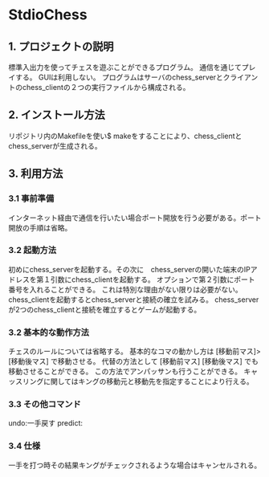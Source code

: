 # StdioChess

## 1. プロジェクトの説明
標準入出力を使ってチェスを遊ぶことができるプログラム。
通信を通じてプレイする。
GUIは利用しない。
プログラムはサーバのchess_serverとクライアントのchess_clientの２つの実行ファイルから構成される。

## 2. インストール方法
リポジトリ内のMakefileを使い$ makeをすることにより、chess_clientとchess_serverが生成される。

## 3. 利用方法

### 3.1 事前準備
インターネット経由で通信を行いたい場合ポート開放を行う必要がある。ポート開放の手順は省略。

### 3.2 起動方法
初めにchess_serverを起動する。その次に　chess_serverの開いた端末のIPアドレスを第１引数にchess_clientを起動する。
オプションで第２引数にポート番号を入れることができる。
これは特別な理由がない限りは必要がない。
chess_clientを起動するとchess_serverと接続の確立を試みる。
chess_serverが2つのchess_clientと接続を確立するとゲームが起動する。

### 3.2 基本的な動作方法
チェスのルールについては省略する。
基本的なコマの動かし方は
[移動前マス]>[移動後マス]
で移動させる。
代替の方法として
[移動前マス] [移動後マス]
でも移動させることができる。
この方法でアンパッサンも行うことができる。
キャッスリングに関してはキングの移動元と移動先を指定することにより行える。

### 3.3 その他コマンド
undo:一手戻す
predict:


### 3.4 仕様
一手を打つ時その結果キングがチェックされるような場合はキャンセルされる。

